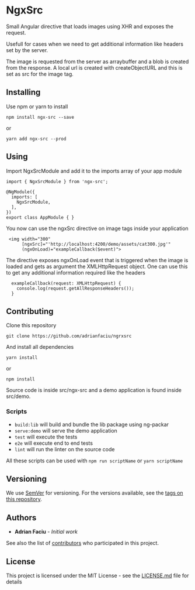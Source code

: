 # NgxSrc

Small Angular directive that loads images using XHR and exposes the request.

Usefull for cases when we need to get additional information like headers set by the server.

The image is requested from the server as arraybuffer and a blob is created from the response. A local url is created with createObjectURL and this is set as src for the image tag.

## Installing

Use npm or yarn to install
```
npm install ngx-src --save
```
or
```
yarn add ngx-src --prod
```
## Using

Import NgxSrcModule and add it to the imports array of your app module
```
import { NgxSrcModule } from 'ngx-src';

@NgModule({
  imports: [
    NgxSrcModule,
  ],
})
export class AppModule { }
```

You now can use the ngxSrc directive on image tags inside your application
```
 <img width="300"
      [ngxSrc]="'http://localhost:4200/demo/assets/cat300.jpg'"
      (ngxOnLoad)="exampleCallback($event)">
```

The directive exposes ngxOnLoad event that is triggered when the image is loaded and gets as argument the XMLHttpRequest object. One can use this to get any additional information required like the headers
```
  exampleCallback(request: XMLHttpRequest) {
    console.log(request.getAllResponseHeaders());
  }
```

## Contributing

Clone this repository
```
git clone https://github.com/adrianfaciu/ngrxsrc
```
And install all dependencies
```
yarn install
```
or
```
npm install
```
Source code is inside src/ngx-src and a demo application is found inside src/demo.

### Scripts
- ```build:lib``` will build and bundle the lib package using ng-packar
- ```serve:demo``` will serve the demo application
- ```test``` will execute the tests
- ```e2e``` will execute end to end tests
- ```lint``` will run the linter on the source code

All these scripts can be used with ```npm run scriptName``` or ```yarn scriptName```


## Versioning

We use [SemVer](http://semver.org/) for versioning. For the versions available, see the [tags on this repository](https://github.com/adrianfaciu/ngrxsrc/tags). 

## Authors

* **Adrian Faciu** - *Initial work*

See also the list of [contributors](https://github.com/adrianfaciu/ngxsrc/contributors) who participated in this project.

## License

This project is licensed under the MIT License - see the [LICENSE.md](LICENSE.md) file for details
